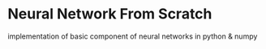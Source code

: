 # Neural Network From Scratch
implementation of basic component of neural networks in python & numpy